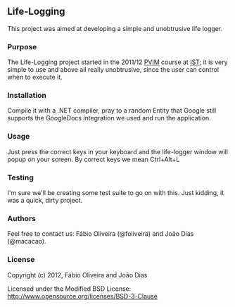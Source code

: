 ## Life-Logging

This project was aimed at developing a simple and unobtrusive life logger.

### Purpose
The Life-Logging project started in the 2011/12 [PVIM](https://fenix.ist.utl.pt/disciplinas/gvip36/?locale=en_EN) course at [IST](http://www.ist.utl.pt/); it is very simple to use and above all really unobtrusive, since the user can control when to execute it.

### Installation
Compile it with a .NET compiler, pray to a random Entity that Google still supports the GoogleDocs integration we used and run the application.

### Usage
Just press the correct keys in your keyboard and the life-logger window will popup on your screen. By correct keys we mean Ctrl+Alt+L

### Testing
I'm sure we'll be creating some test suite to go on with this. Just kidding, it was a quick, dirty project.

### Authors
Feel free to contact us: Fábio Oliveira (@foliveira) and João Dias (@macacao).

### License
Copyright (c) 2012, Fábio Oliveira and João Dias

Licensed under the Modified BSD License: http://www.opensource.org/licenses/BSD-3-Clause
